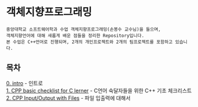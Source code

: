 # 객체지향프로그래밍

```
중앙대학교 소프트웨어학과 수업 객체지향프로그래밍(손봉수 교수님)을 들으며,
객체지향언어에 대해 새롭게 배운 점들을 정리한 Repository입니다.
본 수업은 C++언어로 진행되며, 2개의 개인프로젝트와 2개의 팀프로젝트를 포함하고 있습니다.
```
   
## 목차
   
[0. intro](https://github.com/feldblume5263/OOP_class_CAU/blob/master/0_intro.md) - 인트로
<br>
[1. CPP basic checklist for C lerner](https://github.com/feldblume5263/OOP_class_CAU/blob/master/1_CPP_Cheklist.md) - C언어 숙달자들을 위한 C++ 기초 체크리스트
<br>
[2. CPP Input/Output with Files](https://github.com/feldblume5263/OOP_class_CAU/blob/master/2_CPP_InOutput%20with%20Files.md) - 파일 입출력에 대해서
